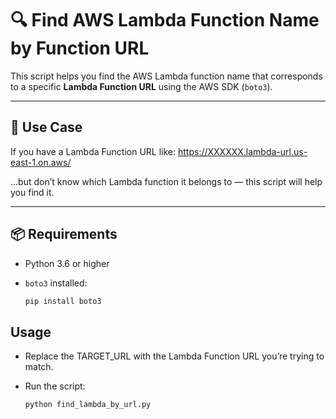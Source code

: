 # 🔍 Find AWS Lambda Function Name by Function URL

This script helps you find the AWS Lambda function name that corresponds to a specific **Lambda Function URL** using the AWS SDK (`boto3`).

---

## 📌 Use Case

If you have a Lambda Function URL like:
https://XXXXXX.lambda-url.us-east-1.on.aws/


…but don’t know which Lambda function it belongs to — this script will help you find it.

---

## 📦 Requirements

- Python 3.6 or higher
- `boto3` installed:

  ```bash
  pip install boto3
  ```

## Usage
-	Replace the TARGET_URL with the Lambda Function URL you’re trying to match.
- Run the script:

  ```bash
  python find_lambda_by_url.py
  ```
